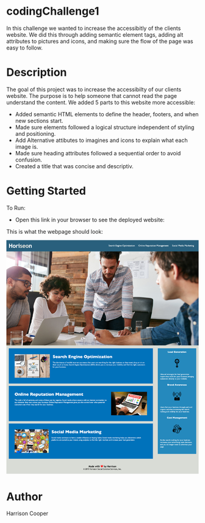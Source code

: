 # codingChallenge1

In this challenge we wanted to increase the accessibitly of the clients website. We did this through adding semantic element tags, adding alt attributes to pictures and icons, and making sure the flow of the page was easy to follow. 

# Description

The goal of this project was to increase the accessibilty of our clients website. The purpose is to help someone that cannot read the page understand the content. We added 5 parts to this website more accessible:

* Added semantic HTML elements to define the header, footers, and when new sections start.
* Made sure elements followed a logical structure independent of styling and positioning.
* Add Alternative attibutes to imagines and icons to explain what each image is.
* Made sure heading attributes followed a sequential order to avoid confusion.
* Created a title that was concise and descriptiv.

# Getting Started

To Run:

* Open this link in your browser to see the deployed website: 

This is what the webpage should look:

![Picture of the Website](./Main/assets/images/HoriseonWebpage.png)



# Author 
Harrison Cooper